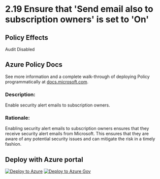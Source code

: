 # 2.19 Ensure that 'Send email also to subscription owners' is set to 'On'

## Policy Effects
Audit
Disabled

## Azure Policy Docs

See more information and a complete walk-through of deploying Policy programmatically at
[docs.microsoft.com](https://docs.microsoft.com/azure/governance/policy/samples/allowed-custom-images).

### Description: 
Enable security alert emails to subscription owners.

### Rationale: 
Enabling security alert emails to subscription owners ensures that they receive security
alert emails from Microsoft. This ensures that they are aware of any potential security
issues and can mitigate the risk in a timely fashion.

## Deploy with Azure portal

[![Deploy to Azure](https://azuredeploy.net/deploybutton.png)](https://portal.azure.com/?#blade/Microsoft_Azure_Policy/CreatePolicyDefinitionBlade/uri/https%3A%2F%2Fraw.githubusercontent.com%2Fmrajess%2FAzure-Policy-CIS%2Fmaster%2Fpolicies%2F2_security_center%2F2.19%2FPolicy%2Fazurepolicy.json)
[![Deploy to Azure Gov](https://docs.microsoft.com/azure/governance/policy/media/deploy/deployGovbutton.png)](https://portal.azure.us/?#blade/Microsoft_Azure_Policy/CreatePolicyDefinitionBlade/uri/https%3A%2F%2Fraw.githubusercontent.com%2Fmrajess%2FAzure-Policy-CIS%2Fmaster%2Fpolicies%2F2_security_center%2F2.19%2FPolicy%2Fazurepolicy.json)